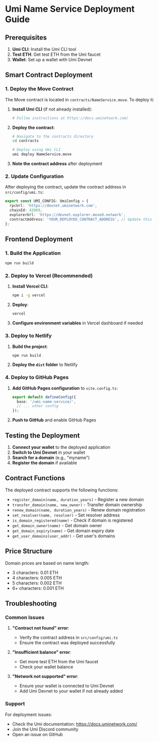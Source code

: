 # Umi Name Service Deployment Guide

## Prerequisites

1. **Umi CLI**: Install the Umi CLI tool
2. **Test ETH**: Get test ETH from the Umi faucet
3. **Wallet**: Set up a wallet with Umi Devnet

## Smart Contract Deployment

### 1. Deploy the Move Contract

The Move contract is located in `contracts/NameService.move`. To deploy it:

1. **Install Umi CLI** (if not already installed):
   ```bash
   # Follow instructions at https://docs.uminetwork.com/
   ```

2. **Deploy the contract**:
   ```bash
   # Navigate to the contracts directory
   cd contracts
   
   # Deploy using Umi CLI
   umi deploy NameService.move
   ```

3. **Note the contract address** after deployment

### 2. Update Configuration

After deploying the contract, update the contract address in `src/config/umi.ts`:

```typescript
export const UMI_CONFIG: UmiConfig = {
  rpcUrl: 'https://devnet.uminetwork.com',
  chainId: 42069,
  explorerUrl: 'https://devnet.explorer.moved.network',
  contractAddress: 'YOUR_DEPLOYED_CONTRACT_ADDRESS', // Update this
};
```

## Frontend Deployment

### 1. Build the Application

```bash
npm run build
```

### 2. Deploy to Vercel (Recommended)

1. **Install Vercel CLI**:
   ```bash
   npm i -g vercel
   ```

2. **Deploy**:
   ```bash
   vercel
   ```

3. **Configure environment variables** in Vercel dashboard if needed

### 3. Deploy to Netlify

1. **Build the project**:
   ```bash
   npm run build
   ```

2. **Deploy the `dist` folder** to Netlify

### 4. Deploy to GitHub Pages

1. **Add GitHub Pages configuration** to `vite.config.ts`:
   ```typescript
   export default defineConfig({
     base: '/umi-name-service/',
     // ... other config
   });
   ```

2. **Push to GitHub** and enable GitHub Pages

## Testing the Deployment

1. **Connect your wallet** to the deployed application
2. **Switch to Umi Devnet** in your wallet
3. **Search for a domain** (e.g., "myname")
4. **Register the domain** if available

## Contract Functions

The deployed contract supports the following functions:

- `register_domain(name, duration_years)` - Register a new domain
- `transfer_domain(name, new_owner)` - Transfer domain ownership
- `renew_domain(name, duration_years)` - Renew domain registration
- `set_resolver(name, resolver)` - Set resolver address
- `is_domain_registered(name)` - Check if domain is registered
- `get_domain_owner(name)` - Get domain owner
- `get_domain_expiry(name)` - Get domain expiry date
- `get_user_domains(user_addr)` - Get user's domains

## Price Structure

Domain prices are based on name length:
- 3 characters: 0.01 ETH
- 4 characters: 0.005 ETH
- 5 characters: 0.002 ETH
- 6+ characters: 0.001 ETH

## Troubleshooting

### Common Issues

1. **"Contract not found" error**:
   - Verify the contract address in `src/config/umi.ts`
   - Ensure the contract was deployed successfully

2. **"Insufficient balance" error**:
   - Get more test ETH from the Umi faucet
   - Check your wallet balance

3. **"Network not supported" error**:
   - Ensure your wallet is connected to Umi Devnet
   - Add Umi Devnet to your wallet if not already added

### Support

For deployment issues:
- Check the Umi documentation: https://docs.uminetwork.com/
- Join the Umi Discord community
- Open an issue on GitHub 